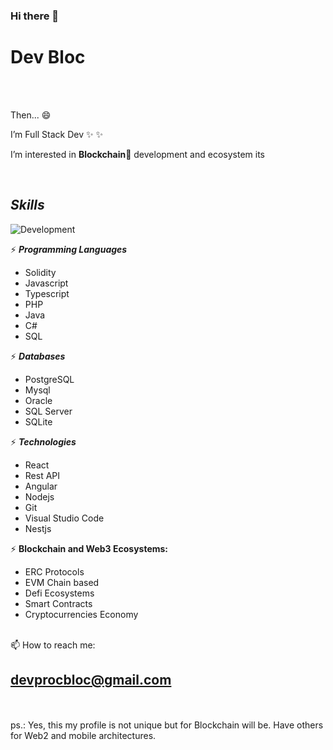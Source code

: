 ### Hi there 👋

# **Dev Bloc**

<br />
<br />

Then... 😄

I’m Full Stack Dev ✨ ✨

I’m interested in **Blockchain**👀 development and ecosystem its 


<br />

## **_Skills_**
![Development](https://img.shields.io/badge/frontend_|_backend_|_mobile_|_blockchain-blue?color=orange&label=Development&logo=java&style=for-the-badge&labelColor=blueviolet)

⚡  **_Programming Languages_** 
* Solidity
* Javascript
* Typescript
* PHP
* Java
* C#
* SQL

⚡  **_Databases_** 
* PostgreSQL
* Mysql
* Oracle
* SQL Server
* SQLite
  
⚡  **_Technologies_** 
* React
* Rest API
* Angular
* Nodejs
* Git
* Visual Studio Code
* Nestjs

⚡  **Blockchain and Web3 Ecosystems:**
* ERC Protocols
* EVM Chain based
* Defi Ecosystems
* Smart Contracts
* Cryptocurrencies Economy


<br />
📫 How to reach me:

## devprocbloc@gmail.com


<br />
<br />
ps.: Yes, this my profile is not unique but for Blockchain will be. Have others for Web2 and mobile architectures. 
<br />
<br />
<br />





